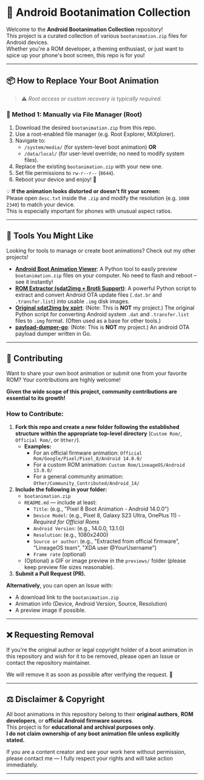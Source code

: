 # 📱 Android Bootanimation Collection

Welcome to the **Android Bootanimation Collection** repository!  
This project is a curated collection of various `bootanimation.zip` files for Android devices.  
Whether you're a ROM developer, a theming enthusiast, or just want to spice up your phone's boot screen, this repo is for you!

---

## 📦 How to Replace Your Boot Animation

> ⚠️ *Root access or custom recovery is typically required.*

### 🔧 Method 1: Manually via File Manager (Root)
1. Download the desired `bootanimation.zip` from this repo.
2. Use a root-enabled file manager (e.g. Root Explorer, MiXplorer).
3. Navigate to:
   - `/system/media/` (for system-level boot animation) **OR**
   - `/data/local/` (for user-level override; no need to modify system files).
4. Replace the existing `bootanimation.zip` with your new one.
5. Set file permissions to `rw-r--r--` (`0644`).
6. Reboot your device and enjoy! 🚀

💡 **If the animation looks distorted or doesn't fit your screen:**  
Please open `desc.txt` inside the `.zip` and modify the resolution (e.g. `1080 2340`) to match your device.  
This is especially important for phones with unusual aspect ratios.

---

## 🧰 Tools You Might Like

Looking for tools to manage or create boot animations? Check out my other projects!

* **[Android Boot Animation Viewer](https://github.com/tntapple219/Android-Bootanimation-Viewer)**: A Python tool to easily preview `bootanimation.zip` files on your computer. No need to flash and reboot – see it instantly!
* **[ROM Extractor (sdat2img + Brotli Support)](https://github.com/tntapple219/sdat2img_brotli)**: A powerful Python script to extract and convert Android OTA update files (`.dat.br` and `.transfer.list`) into usable `.img` disk images.
* **[Original sdat2img by xpirt](https://github.com/xpirt/sdat2img)**: (Note: This is **NOT** my project.) The original Python script for converting Android system `.dat` and `.transfer.list` files to `.img` format. (Often used as a base for other tools.)
* **[payload-dumper-go](https://github.com/ssut/payload-dumper-go/tree/1.3.0)**: (Note: This is **NOT** my project.) An android OTA payload dumper written in Go.
---

## 🚀 Contributing

Want to share your own boot animation or submit one from your favorite ROM? Your contributions are highly welcome!

**Given the wide scope of this project, community contributions are essential to its growth!**

### How to Contribute:

1.  **Fork this repo and create a new folder following the established structure within the appropriate top-level directory** (`Custom Rom/`, `Official Rom/`, or `Other/`).
    * **Examples:**
        * For an official firmware animation: `Official Rom/Google/Pixel/Pixel_8/Android 14.0.0/`
        * For a custom ROM animation: `Custom Rom/LineageOS/Android 13.0.0/`
        * For a general community animation: `Other/Community_Contributed/Android_14/`
2.  **Include the following in your folder:**
    * `bootanimation.zip`
    * `README.md` — include at least:
        * `Title`: (e.g., "Pixel 8 Boot Animation - Android 14.0.0")
        * `Device Model`: (e.g., Pixel 8, Galaxy S23 Ultra, OnePlus 11) - *Required for Official Roms*
        * `Android Version`: (e.g., 14.0.0, 13.1.0)
        * `Resolution`: (e.g., 1080x2400)
        * `Source or author`: (e.g., "Extracted from official firmware", "LineageOS team", "XDA user @YourUsername")
        * `Frame rate` (optional)
    * (Optional) a GIF or image preview in the `previews/` folder (please keep preview file sizes reasonable).
3.  **Submit a Pull Request (PR).**

**Alternatively**, you can open an Issue with:
* A download link to the `bootanimation.zip`
* Animation info (Device, Android Version, Source, Resolution)
* A preview image if possible.

---

## ❌ Requesting Removal

If you're the original author or legal copyright holder of a boot animation in this repository and wish for it to be removed, please open an Issue or contact the repository maintainer.

We will remove it as soon as possible after verifying the request. 🙇

---

## ⚖️ Disclaimer & Copyright

All boot animations in this repository belong to their **original authors**, **ROM developers**, or **official Android firmware sources**.  
This project is for **educational and archival purposes only**.  
**I do not claim ownership of any boot animation file unless explicitly stated.**

If you are a content creator and see your work here without permission, please contact me — I fully respect your rights and will take action immediately.

---

